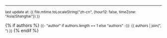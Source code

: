
---------------------------------

<small>last update at: {{ file.mtime.toLocaleString("zh-cn", {hour12: false, timeZone: "Asia/Shanghai"}) }}</small>

{% if authors %}
<small>{{- "author" if authors.length == 1 else "authors" -}}: {{ authors | join(", ") }}</small>
{% endif %}

<div id="my-comment">
<script>
        var discussion = document.getElementById('my-comment');
        var script = document.createElement('script');
        script.src = 'https://utteranc.es/client.js';
        script.setAttribute('repo', 'thu-db/dbs-tutorial');
        script.setAttribute('issue-term', "pathname");
        script.setAttribute('theme', 'github-light');
        script.setAttribute('crossorigin', 'anonymous');
        discussion.appendChild(script);
</script>
</div>
